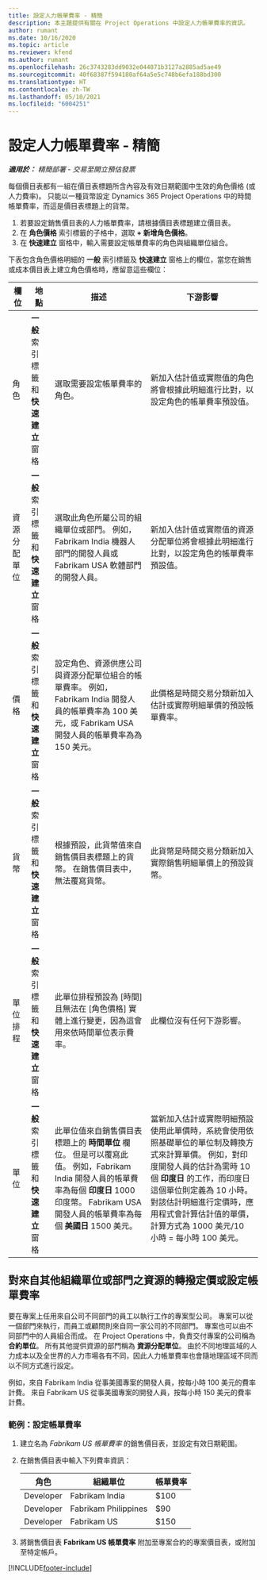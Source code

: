 ```yaml
---
title: 設定人力帳單費率 - 精簡
description: 本主題提供有關在 Project Operations 中設定人力帳單費率的資訊。
author: rumant
ms.date: 10/16/2020
ms.topic: article
ms.reviewer: kfend
ms.author: rumant
ms.openlocfilehash: 26c3743283dd9032e044071b3127a2885ad5ae49
ms.sourcegitcommit: 40f68387f594180af64a5e5c748b6efa188bd300
ms.translationtype: HT
ms.contentlocale: zh-TW
ms.lasthandoff: 05/10/2021
ms.locfileid: "6004251"
---
```

# <a name="set-up-labor-bill-rates---lite"></a>設定人力帳單費率 - 精簡

_**適用於：** 精簡部署 - 交易至開立預估發票_

每個價目表都有一組在價目表標題所含內容及有效日期範圍中生效的角色價格 (或人力費率)。 只能以一種貨幣設定 Dynamics 365 Project Operations 中的時間帳單費率，而這是價目表標題上的貨幣。

1. 若要設定銷售價目表的人力帳單費率，請根據價目表標題建立價目表。 
2. 在 **角色價格** 索引標籤的子格中，選取 **+ 新增角色價格**。 
3. 在 **快速建立** 窗格中，輸入需要設定帳單費率的角色與組織單位組合。

  下表包含角色價格明細的 **一般** 索引標籤及 **快速建立** 窗格上的欄位，當您在銷售或成本價目表上建立角色價格時，應留意這些欄位：

  | 欄位 | 地點 | 描述 | 下游影響 |
  | --- | --- | --- | --- |
  | 角色 | **一般** 索引標籤和 **快速建立** 窗格 | 選取需要設定帳單費率的角色。 | 新加入估計值或實際值的角色將會根據此明細進行比對，以設定角色的帳單費率預設值。 |
  | 資源分配單位 | **一般** 索引標籤和 **快速建立** 窗格 | 選取此角色所屬公司的組織單位或部門。 例如，Fabrikam India 機器人部門的開發人員或 Fabrikam USA 軟體部門的開發人員。 | 新加入估計值或實際值的資源分配單位將會根據此明細進行比對，以設定角色的帳單費率預設值。 |
  | 價格 | **一般** 索引標籤和 **快速建立** 窗格 | 設定角色、資源供應公司與資源分配單位組合的帳單費率。 例如，Fabrikam India 開發人員的帳單費率為 100 美元，或 Fabrikam USA 開發人員的帳單費率為為 150 美元。 | 此價格是時間交易分類新加入估計或實際明細單價的預設帳單費率。 |
  | 貨幣 | **一般** 索引標籤和 **快速建立** 窗格| 根據預設，此貨幣值來自銷售價目表標題上的貨幣。 在銷售價目表中，無法覆寫貨幣。 | 此貨幣是時間交易分類新加入實際銷售明細單價上的預設貨幣。 |
  | 單位排程 | **一般** 索引標籤和 **快速建立** 窗格 | 此單位排程預設為 [時間] 且無法在 [角色價格] 實體上進行變更，因為這會用來依時間單位表示費率。 | 此欄位沒有任何下游影響。 |
  | 單位 | **一般** 索引標籤和 **快速建立** 窗格 | 此單位值來自銷售價目表標題上的 **時間單位** 欄位。 但是可以覆寫此值。 例如，Fabrikam India 開發人員的帳單費率為每個 **印度日** 1000 印度幣。 Fabrikam USA 開發人員的帳單費率為每個 **美國日** 1500 美元。 | 當新加入估計或實際明細預設使用此單價時，系統會使用依照基礎單位的單位制及轉換方式來計算單價。 例如，對印度開發人員的估計為需時 10 個 **印度日** 的工作，而印度日這個單位則定義為 10 小時。 對該估計明細進行定價時，應用程式會計算估計值的單價，計算方式為 1000 美元/10 小時 = 每小時 100 美元。 |


## <a name="transfer-pricing-or-set-up-bill-rates-for-resources-from-other-organizational-units-or-divisions"></a>對來自其他組織單位或部門之資源的轉撥定價或設定帳單費率 

要在專案上任用來自公司不同部門的員工以執行工作的專案型公司。 專案可以從一個部門來執行，而員工或顧問則來自同一家公司的不同部門。 專案也可以由不同部門中的人員組合而成。 在 Project Operations 中，負責交付專案的公司稱為 **合約單位**。 所有其他提供資源的部門稱為 **資源分配單位**。 由於不同地理區域的人力成本以及全世界的人力市場各有不同，因此人力帳單費率也會隨地理區域不同而以不同方式進行設定。

例如，來自 Fabrikam India 從事美國專案的開發人員，按每小時 100 美元的費率計費。 來自 Fabrikam US 從事美國專案的開發人員，按每小時 150 美元的費率計費。

### <a name="example-set-up-a-bill-rate"></a>範例：設定帳單費率

1. 建立名為 *Fabrikam US 帳單費率* 的銷售價目表，並設定有效日期範圍。
2. 在銷售價目表中輸入下列費率資訊：

    | 角色 | 組織單位 | 帳單費率 |
    | --- | --- | --- |
    | Developer | Fabrikam India | $100 |
    | Developer | Fabrikam Philippines | $90 |
    | Developer | Fabrikam US | $150 |

3. 將銷售價目表 **Fabrikam US 帳單費率** 附加至專案合約的專案價目表，或附加至特定帳戶。


[!INCLUDE[footer-include](../../includes/footer-banner.md)]